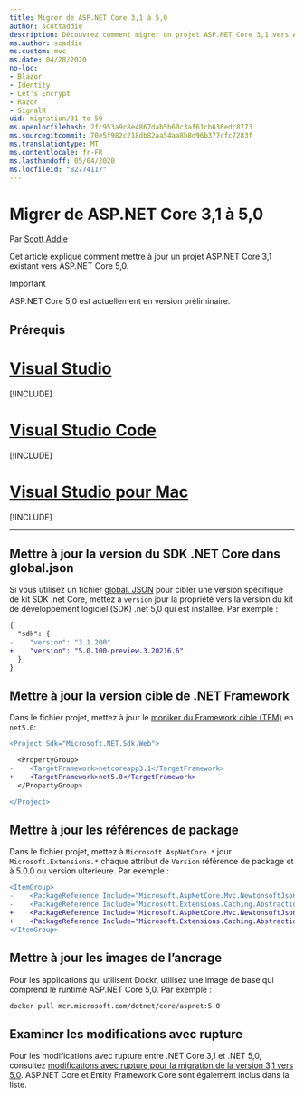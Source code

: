 ```yaml
---
title: Migrer de ASP.NET Core 3,1 à 5,0
author: scottaddie
description: Découvrez comment migrer un projet ASP.NET Core 3,1 vers ASP.NET Core 5,0.
ms.author: scaddie
ms.custom: mvc
ms.date: 04/28/2020
no-loc:
- Blazor
- Identity
- Let's Encrypt
- Razor
- SignalR
uid: migration/31-to-50
ms.openlocfilehash: 2fc953a9c8e4867dab5b60c3af61cb636edc8773
ms.sourcegitcommit: 70e5f982c218db82aa54aa8b8d96b377cfc7283f
ms.translationtype: MT
ms.contentlocale: fr-FR
ms.lasthandoff: 05/04/2020
ms.locfileid: "82774117"
---
```

# <a name="migrate-from-aspnet-core-31-to-50"></a>Migrer de ASP.NET Core 3,1 à 5,0

Par [Scott Addie](https://github.com/scottaddie)

Cet article explique comment mettre à jour un projet ASP.NET Core 3,1 existant vers ASP.NET Core 5,0.

> [!IMPORTANT]
> ASP.NET Core 5,0 est actuellement en version préliminaire.

## <a name="prerequisites"></a>Prérequis

# <a name="visual-studio"></a>[Visual Studio](#tab/visual-studio)

[!INCLUDE[](~/includes/net-core-prereqs-vs-5.0.md)]

# <a name="visual-studio-code"></a>[Visual Studio Code](#tab/visual-studio-code)

[!INCLUDE[](~/includes/net-core-prereqs-vsc-5.0.md)]

# <a name="visual-studio-for-mac"></a>[Visual Studio pour Mac](#tab/visual-studio-mac)

[!INCLUDE[](~/includes/net-core-prereqs-mac-5.0.md)]

---

## <a name="update-net-core-sdk-version-in-globaljson"></a>Mettre à jour la version du SDK .NET Core dans global.json

Si vous utilisez un fichier [global. JSON](/dotnet/core/tools/global-json) pour cibler une version spécifique de kit SDK .net Core, mettez à `version` jour la propriété vers la version du kit de développement logiciel (SDK) .net 5,0 qui est installée. Par exemple :

```diff
{
  "sdk": {
-    "version": "3.1.200"
+    "version": "5.0.100-preview.3.20216.6"
  }
}
```

## <a name="update-the-target-framework"></a>Mettre à jour la version cible de .NET Framework

Dans le fichier projet, mettez à jour le [moniker du Framework cible (TFM)](/dotnet/standard/frameworks) en `net5.0`:

```diff
<Project Sdk="Microsoft.NET.Sdk.Web">

  <PropertyGroup>
-    <TargetFramework>netcoreapp3.1</TargetFramework>
+    <TargetFramework>net5.0</TargetFramework>
  </PropertyGroup>

</Project>
```

## <a name="update-package-references"></a>Mettre à jour les références de package

Dans le fichier projet, mettez à `Microsoft.AspNetCore.*` jour `Microsoft.Extensions.*` chaque attribut de `Version` référence de package et à 5.0.0 ou version ultérieure. Par exemple :

```diff
<ItemGroup>
-    <PackageReference Include="Microsoft.AspNetCore.Mvc.NewtonsoftJson" Version="3.1.2" />
-    <PackageReference Include="Microsoft.Extensions.Caching.Abstractions" Version="3.1.2" />
+    <PackageReference Include="Microsoft.AspNetCore.Mvc.NewtonsoftJson" Version="5.0.0-preview.3.20215.14" />
+    <PackageReference Include="Microsoft.Extensions.Caching.Abstractions" Version="5.0.0-preview.3.20215.2" />
</ItemGroup>
```

## <a name="update-docker-images"></a>Mettre à jour les images de l’ancrage

Pour les applications qui utilisent Dockr, utilisez une image de base qui comprend le runtime ASP.NET Core 5,0. Par exemple :

```bash
docker pull mcr.microsoft.com/dotnet/core/aspnet:5.0
```

## <a name="review-breaking-changes"></a>Examiner les modifications avec rupture

Pour les modifications avec rupture entre .NET Core 3,1 et .NET 5,0, consultez [modifications avec rupture pour la migration de la version 3,1 vers 5,0](/dotnet/core/compatibility/3.1-5.0). ASP.NET Core et Entity Framework Core sont également inclus dans la liste.

